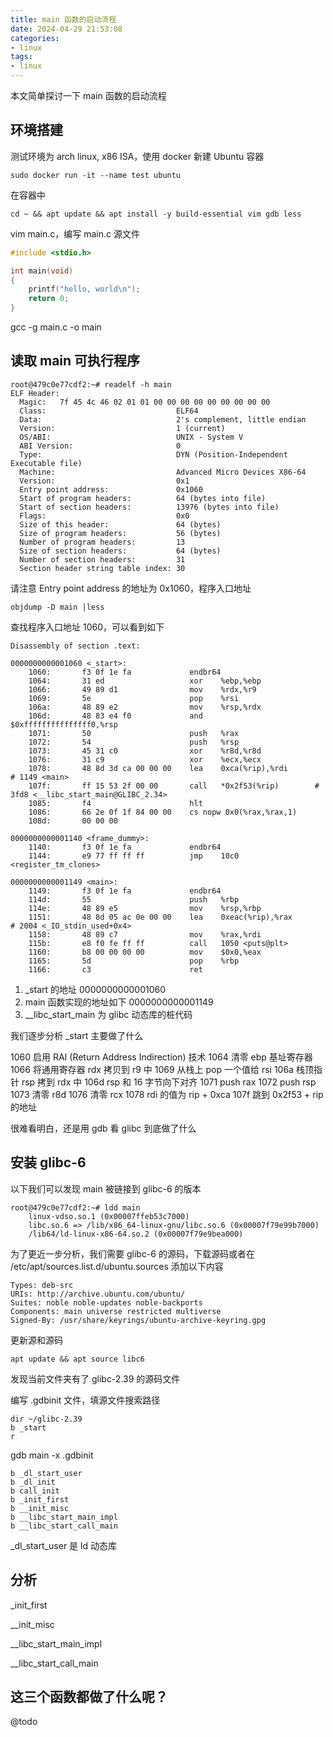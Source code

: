 ```yaml
---
title: main 函数的启动流程
date: 2024-04-29 21:53:08
categories:
- linux
tags:
- linux
---
```


本文简单探讨一下 main 函数的启动流程

<!-- more -->

## 环境搭建

测试环境为 arch linux, x86 ISA，使用 docker 新建 Ubuntu 容器

``` shell
sudo docker run -it --name test ubuntu
```

在容器中

``` shell
cd ~ && apt update && apt install -y build-essential vim gdb less
```

vim main.c，编写 main.c 源文件

``` c
#include <stdio.h>

int main(void)
{
    printf("hello, world\n");
    return 0;
}
```

gcc -g main.c -o main

## 读取 main 可执行程序

``` text
root@479c0e77cdf2:~# readelf -h main
ELF Header:
  Magic:   7f 45 4c 46 02 01 01 00 00 00 00 00 00 00 00 00
  Class:                             ELF64
  Data:                              2's complement, little endian
  Version:                           1 (current)
  OS/ABI:                            UNIX - System V
  ABI Version:                       0
  Type:                              DYN (Position-Independent Executable file)
  Machine:                           Advanced Micro Devices X86-64
  Version:                           0x1
  Entry point address:               0x1060
  Start of program headers:          64 (bytes into file)
  Start of section headers:          13976 (bytes into file)
  Flags:                             0x0
  Size of this header:               64 (bytes)
  Size of program headers:           56 (bytes)
  Number of program headers:         13
  Size of section headers:           64 (bytes)
  Number of section headers:         31
  Section header string table index: 30
```

请注意 Entry point address 的地址为 0x1060，程序入口地址

``` shell
objdump -D main |less
```

查找程序入口地址 1060，可以看到如下

``` assembly
Disassembly of section .text:

0000000000001060 <_start>:
    1060:       f3 0f 1e fa             endbr64
    1064:       31 ed                   xor    %ebp,%ebp
    1066:       49 89 d1                mov    %rdx,%r9
    1069:       5e                      pop    %rsi
    106a:       48 89 e2                mov    %rsp,%rdx
    106d:       48 83 e4 f0             and    $0xfffffffffffffff0,%rsp
    1071:       50                      push   %rax
    1072:       54                      push   %rsp
    1073:       45 31 c0                xor    %r8d,%r8d
    1076:       31 c9                   xor    %ecx,%ecx
    1078:       48 8d 3d ca 00 00 00    lea    0xca(%rip),%rdi        # 1149 <main>
    107f:       ff 15 53 2f 00 00       call   *0x2f53(%rip)        # 3fd8 <__libc_start_main@GLIBC_2.34>
    1085:       f4                      hlt
    1086:       66 2e 0f 1f 84 00 00    cs nopw 0x0(%rax,%rax,1)
    108d:       00 00 00

0000000000001140 <frame_dummy>:
    1140:       f3 0f 1e fa             endbr64
    1144:       e9 77 ff ff ff          jmp    10c0 <register_tm_clones>

0000000000001149 <main>:
    1149:       f3 0f 1e fa             endbr64
    114d:       55                      push   %rbp
    114e:       48 89 e5                mov    %rsp,%rbp
    1151:       48 8d 05 ac 0e 00 00    lea    0xeac(%rip),%rax        # 2004 <_IO_stdin_used+0x4>
    1158:       48 89 c7                mov    %rax,%rdi
    115b:       e8 f0 fe ff ff          call   1050 <puts@plt>
    1160:       b8 00 00 00 00          mov    $0x0,%eax
    1165:       5d                      pop    %rbp
    1166:       c3                      ret
```

1. _start 的地址 0000000000001060
2. main 函数实现的地址如下 0000000000001149
3. __libc_start_main 为 glibc 动态库的桩代码

我们逐步分析 _start 主要做了什么

1060 启用 RAI (Return Address Indirection) 技术
1064 清零 ebp 基址寄存器
1066 将通用寄存器 rdx 拷贝到 r9 中
1069 从栈上 pop 一个值给 rsi
106a 栈顶指针 rsp 拷到 rdx 中
106d rsp 和 16 字节向下对齐
1071 push rax
1072 push rsp
1073 清零 r8d
1076 清零 rcx
1078 rdi 的值为 rip + 0xca
107f 跳到 0x2f53 + rip 的地址

很难看明白，还是用 gdb 看 glibc 到底做了什么

## 安装 glibc-6

以下我们可以发现 main 被链接到 glibc-6 的版本

``` shell
root@479c0e77cdf2:~# ldd main
	linux-vdso.so.1 (0x00007ffeb53c7000)
	libc.so.6 => /lib/x86_64-linux-gnu/libc.so.6 (0x00007f79e99b7000)
	/lib64/ld-linux-x86-64.so.2 (0x00007f79e9bea000)
```

为了更近一步分析，我们需要 glibc-6 的源码，下载源码或者在 /etc/apt/sources.list.d/ubuntu.sources 添加以下内容

``` text
Types: deb-src
URIs: http://archive.ubuntu.com/ubuntu/
Suites: noble noble-updates noble-backports
Components: main universe restricted multiverse
Signed-By: /usr/share/keyrings/ubuntu-archive-keyring.gpg
```

更新源和源码

```shell
apt update && apt source libc6
```

发现当前文件夹有了 glibc-2.39 的源码文件

编写 .gdbinit 文件，填源文件搜索路径

``` gdb
dir ~/glibc-2.39
b _start
r
```

gdb main -x .gdbinit

``` gdb
b _dl_start_user
b _dl_init
b call_init
b _init_first
b __init_misc
b __libc_start_main_impl
b __libc_start_call_main

```

_dl_start_user 是 ld 动态库

## 分析

_init_first

__init_misc

__libc_start_main_impl

__libc_start_call_main

## 这三个函数都做了什么呢？

@todo

